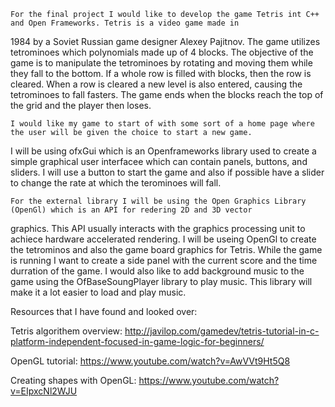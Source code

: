 	For the final project I would like to develop the game Tetris int C++ and Open Frameworks. Tetris is a video game made in 
1984 by a Soviet Russian game designer Alexey Pajitnov. The game utilizes tetrominoes which polynomials made up of 4 blocks. 
The objective of the game is to manipulate the tetrominoes by rotating and moving them while they fall to the bottom. If a 
whole row is filled with blocks, then the row is cleared. When a row is cleared a new level is also entered, causing the 
tetrominoes to fall fasters. The game ends when the blocks reach the top of the grid and the player then loses. 

	I would like my game to start of with some sort of a home page where the user will be given the choice to start a new game. 
I will be using ofxGui which is an Openframeworks library used to create a simple graphical user interfacee which can contain
panels, buttons, and sliders. I will use a button to start the game and also if possible have a slider to change the rate at
which the terominoes will fall. 

	For the external library I will be using the Open Graphics Library (OpenGl) which is an API for redering 2D and 3D vector 
graphics. This API usually interacts with the graphics processing unit to achiece hardware accelerated rendering. I will
be useing OpenGl to create the tetrominos and also the game board graphics for Tetris. While the game is running I want to create
a side panel with the current score and the time durration of the game. I would also like to add background music to the game 
using the OfBaseSoungPlayer library to play music. This library will make it a lot easier to load and play music. 

Resources that I have found and looked over:

Tetris algorithem overview:
http://javilop.com/gamedev/tetris-tutorial-in-c-platform-independent-focused-in-game-logic-for-beginners/

OpenGL tutorial:
https://www.youtube.com/watch?v=AwVVt9Ht5Q8

Creating shapes with OpenGL:
https://www.youtube.com/watch?v=EIpxcNl2WJU